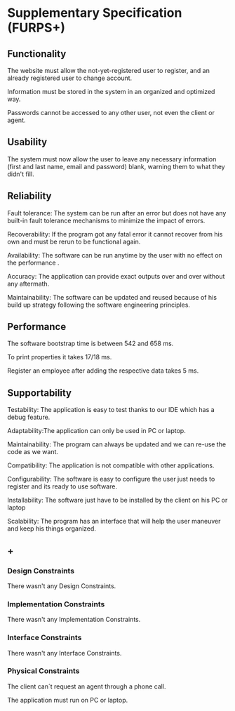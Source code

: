 # Supplementary Specification (FURPS+)

## Functionality

The website must allow the not-yet-registered user to register, and an already registered user to change account.

Information must be stored in the system in an organized and optimized way.

Passwords cannot be accessed to any other user, not even the client or agent.


## Usability 


The system must now allow the user to leave any necessary information (first and last name, email and password) blank, warning them to what they didn't fill.


## Reliability
Fault tolerance: The system can be run after an error but does not have any  built-in fault tolerance mechanisms to minimize the impact of errors.

Recoverability: If the program got any fatal error it cannot recover from his own and must be rerun to be functional again.

Availability: The software can be run anytime by the user with no effect on the performance .

Accuracy: The application can provide exact outputs over and over without any aftermath.

Maintainability: The software can be updated and reused because of his build up strategy following the software engineering principles.




## Performance

The software bootstrap time is between 542 and 658 ms.

To print properties it takes 17/18 ms.

Register an employee after adding the respective data takes 5 ms.




## Supportability 
Testability: The application is easy to test thanks to our IDE which has a debug feature.
 
Adaptability:The application can only be used in PC or laptop.

Maintainability: The program can always be updated and we can re-use the code as we want.

Compatibility: The application is not compatible with other applications.

Configurability: The software is easy to configure the user just needs to register and its ready to use software.

Installability: The software just have to be installed by the client on his PC or laptop

Scalability: The program has an interface that will help the user  maneuver and keep his things organized.




## +

### Design Constraints
There wasn't any Design Constraints.


### Implementation Constraints
There wasn't any Implementation Constraints.


### Interface Constraints
There wasn't any Interface Constraints.




### Physical Constraints
The client can´t request an agent through a phone call.

The application must run on PC or laptop.

